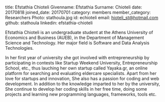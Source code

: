 title: Efstathia Chioteli
Givenname: Efstathia
Surname: Chioteli
date: 20170818
joined_date: 20170701
category: members
member_category: Researchers
Photo: stathoula.jpg
id: echioteli
email: hioteli_st@hotmail.com
github: stathoula
linkedin: efstathia-chioteli
<p>
 Efstathia Chioteli is an undergraduate student at the Athens University of Economics and Business (AUEB), in the Department of Management Science and Technology. Her major field is Software and Data Analysis Technologies.
</p>
<p>In her first year of university she got involved with entrepreneurship by participating in contests like Startup Weekend University, Entrepreneurship School, etc., thus lauching her own startup called Yayaka.gr, an online platform for searching and evaluating eldercare specialists.
Apart from her love for startups and innovation, She also has a passion for coding and web development. In addition to the knowledge imparted to her by the university, She continue to develop her coding skills in her free time, doing some projects and learning new programming languages, frameworks, tools etc.
</p>

